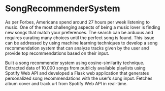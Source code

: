 # SongRecommenderSystem

As per Forbes, Americans spend around 27 hours per week listening to music. One of the most challenging aspects of being a music lover is finding new songs that match your preferences. The search can be arduous and requires curating many choices until the perfect song is found. This issue can be addressed by using machine learning techniques to develop a song recommendation system that can analyze tracks given by the user and provide top recommendations based on their input.

Built a song recommender system using cosine-similarity technique. Extracted data of 10,000 songs from publicly available playlists using Spotify Web API and developed a Flask web application that generates personalized song recommendations with the user’s song input. Fetches album cover and track url from Spotify Web API in real-time.

